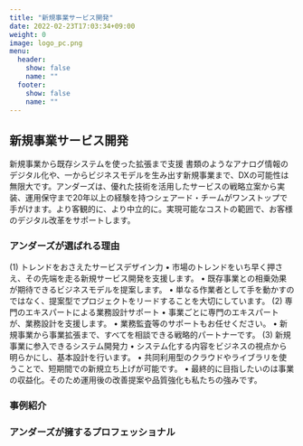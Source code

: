 ```yaml
---
title: "新規事業サービス開発"
date: 2022-02-23T17:03:34+09:00
weight: 0
image: logo_pc.png
menu:
  header:
    show: false
    name: ""
  footer:
    show: false
    name: ""
---
```


## 新規事業サービス開発　
新規事業から既存システムを使った拡張まで支援
書類のようなアナログ情報のデジタル化や、一からビジネスモデルを生み出す新規事業まで、DXの可能性は無限大です。アンダーズは、優れた技術を活用したサービスの戦略立案から実装、運用保守まで20年以上の経験を持つシェアード・チームがワンストップで手がけます。より客観的に、より中立的に。実現可能なコストの範囲で、お客様のデジタル改革をサポートします。

### アンダーズが選ばれる理由
(1)	トレンドをおさえたサービスデザイン力
•	市場のトレンドをいち早く押さえ、その先端を走る新規サービス開発を支援します。
•	既存事業との相乗効果が期待できるビジネスモデルを提案します。
•	単なる作業者として手を動かすのではなく、提案型でプロジェクトをリードすることを大切にしています。
(2)	専門のエキスパートによる業務設計サポート
•	事業ごとに専門のエキスパートが、業務設計を支援します。
•	業務監査等のサポートもお任せください。
•	新規事業から事業拡張まで、すべてを相談できる戦略的パートナーです。
(3)	新規事業に参入できるシステム開発力
•	システム化する内容をビジネスの視点から明らかにし、基本設計を行います。
•	共同利用型のクラウドやライブラリを使うことで、短期間での新規立ち上げが可能です。
•	最終的に目指したいのは事業の収益化。そのため運用後の改善提案や品質強化も私たちの強みです。

### 事例紹介

### アンダーズが擁するプロフェッショナル